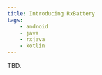 ```yaml
---
title: Introducing RxBattery
tags:
    - android
    - java
    - rxjava
    - kotlin
---
```


TBD.
